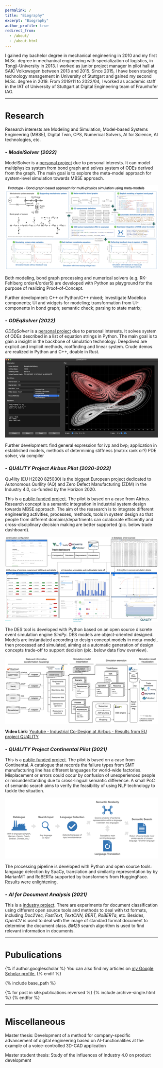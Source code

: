 ```yaml
---
permalink: /
title: "Biography"
excerpt: "Biography"
author_profile: true
redirect_from: 
  - /about/
  - /about.html
---
```


I gained my bachelor degree in mechanical engineering in 2010 and my first M.Sc. degree in mechanical engineering with specialization of logistics, in Tongji-University in 2013. I worked as junior project manager in pilot hall at SAIC Volkswagen between 2013 and 2015.  Since 2015, I have been studying technology management in University of Stuttgart and gained my second M.Sc. degree in 2019. From 2019/11 to 2022/04, I worked as academic staff in the IAT of University of Stuttgart at Digital Engineering team of Fraunhofer IAO.

---

# Research

Research interests are Modeling and Simulation, Model-based Systems Engineering (MBSE), Digital Twin, CPS, Numerical Solvers, AI for Science, AI technologies, etc.

### - *ModelSolver (2022)*

ModelSolver is a <u>personal project</u> due to personal interests. It can model multiphysics system from bond graph and solves system of ODEs derived from the graph. The main goal is to explore the meta-model approach for system-level simulation towards MBSE approach.

![bgms](sysmodel.png)

Both modeling, bond graph processing and numerical solvers (e.g. RK-Fehlberg order4/order5) are developed with Python as playground for the purpose of realizing Proof-of-Concept.

Further development: C++ or Python/C++ mixed; Investigate Modelica components; UI and widgets for modeling; transformation from UI-components in bond graph; semantic check; parsing to state matrix;

### - *ODEqSolver (2022)*

*ODEqSolver* is a <u>personal project</u> due to personal interests. It solves system of ODEs described in a list of equation strings in Python. The main goal is to gain a insight in the backbone of simulation technology. Deepdived are explicit and implicit methods, rootfinding and linear system.  Crude demos are realized in Python and C++, doable in Rust.

![solv](./pyODEsolver.png)

Further development: find general expression for ivp and bvp; application in established models, methods of determining stiffness (matrix rank or?) PDE solver, via compiler

### - *QU4LITY Project Airbus Pilot (2020-2022)*

Qu4lity  (EU H2020 825030) is the biggest European project dedicated to Autonomous Qu4lity (AQ) and Zero Defect Manufacturing (ZDM) in the Industry 4.0, co-funded by the Horizon 2020.

This is a <u>public funded project</u>. The pilot is based on a case from Airbus. Research concept is a semantic integration in industrial system design towards MBSE approach. The aim of the reasearch is to integrate different engineering activities, processes, methods, tools in system design so that people from different domains/departments can colaborate efficiently and cross-disciplinary decision making are better supported (pic. below trade dashboard).  

![asdf](dashboard.png)

The DES tool is developed with Python based on an open source discrete event simulation engine *SimPy*. DES models are object-oriented designed. Models are instantiated according to design concept models in meta-model, then processed and simulated, aiming at a automatic  generation of design concepts trade-off to support decision (pic. below data flow overview).

![des](des.png)

**Video Link**: [Youtube - Industrial Co-Design at Airbus - Results from EU project QU4LITY](https://www.youtube.com/watch?v=kl_Kg-8DOSA)

### - *QU4LITY Project Continental Pilot (2021)*

This is a <u>public funded project</u>. The pilot is based on a case from Continental. A catalogue that records the failure types from SMT manufacturing line has different languages for world-wide factories. Misplacement or errors could occur by confusion of unexperienced people or misunderstanding due to cross-lingual semantic difference. A small PoC of semantic search aims to verify the feasibility of using NLP technology to tackle the situation.

![ss](semantic-search.png)

The processing pipeline is developed with Python and open source tools: language detection by SpaCy, translation and similarity representation by by MarianMT and RoBERTa supported by transformers from HuggingFace. Results were enlightening.

### - *AI for Document Analysis (2021)*

This is a <u>industry project</u>. There are experiments for document classification using different open source tools and methods to deal with txt formats, including *Doc2Vec, FastText, TextCNN, BERT, RoBERTa*, etc. Besides, *OpenCV* is used to deal with the image of standard format document to determine the document class. *BM25* search algorithm is used to find relevant information in documents.

---

# Pubulications

{% if author.googlescholar %}
  You can also find my articles on <u><a href="{{author.googlescholar}}">my Google Scholar profile</a>.</u>
{% endif %}

{% include base_path %}

{% for post in site.publications reversed %}
  {% include archive-single.html %}
{% endfor %}

---

# Miscellaneous

Master thesis: Development of a method for company-specific advancement of digital engineering based on AI-functionalities at the example of a voice-controlled 3D-CAD application

Master student thesis: Study of the influences of Industry 4.0 on product development

